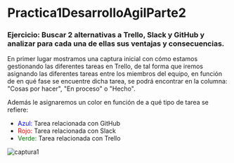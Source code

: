 # Practica1DesarrolloAgilParte2

### Ejercicio: Buscar 2 alternativas a Trello, Slack y GitHub y analizar para cada una de ellas sus ventajas y consecuencias.

En primer lugar mostramos una captura inicial con cómo estamos gestionando las diferentes tareas en Trello, de tal forma que iremos asignando las diferentes tareas entre los miembros del equipo, en función de en qué fase se encuentre dicha tarea, se podrá encontrar en la columna: "Cosas por hacer", "En proceso" o "Hecho". 

Además le asignaremos un color en función de a qué tipo de tarea se refiere:
- <span style="color:blue">Azul: </span> Tarea relacionada con GitHub
- <span style="color:red">Rojo: </span> Tarea relacionada con Slack
- <span style="color:Green">Verde: </span> Tarea relacionada con Trello


![captura1](https://github.com/macc0033/Practica1DesarrolloAgilParte2/blob/Prueba/Imágenes/Trello1.PNG "Captura1")
